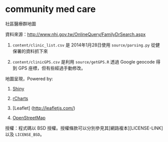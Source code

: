 community med care
================

社區醫療群地圖

資料來源：http://www.nhi.gov.tw/OnlineQuery/FamilyDrSearch.aspx

1. `content/clinic_list.csv` 是 2014年1月28日使用 `source/parsing.py` 從健保署的資料抓下來

2. `content/clinicGPS.csv` 是利用 `source/getGPS.R` 透過 Google geocode 得到 GPS 座標，但有些經過手動修改。

地圖呈現，Powered by:

1. [Shiny](http://www.rstudio.com/shiny/)

2. [rCharts](https://github.com/ramnathv/rCharts/)

3. [Leaflet] (http://leafletjs.com/)

4. [OpenStreetMap](http://www.openstreetmap.org)

授權：程式碼以 BSD 授權。授權條款可以分別參見其[網路複本][LICENSE-LINK]以及 `LICENSE_BSD`。
